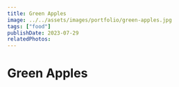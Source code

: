 ```yaml
---
title: Green Apples
image: ../../assets/images/portfolio/green-apples.jpg
tags: ["food"]
publishDate: 2023-07-29
relatedPhotos:
---
```

# Green Apples
